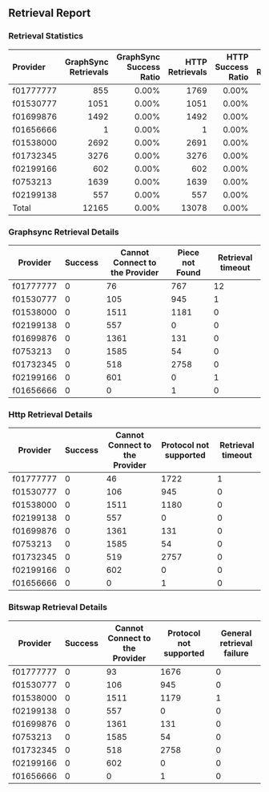 ## Retrieval Report
### Retrieval Statistics
| Provider  | GraphSync Retrievals | GraphSync Success Ratio | HTTP Retrievals | HTTP Success Ratio | Bitswap Retrievals | Bitswap Success Ratio |
| :-------- | -------------------: | ----------------------: | --------------: | -----------------: | -----------------: | --------------------: |
| f01777777 |                  855 |                   0.00% |            1769 |              0.00% |               1769 |                 0.00% |
| f01530777 |                 1051 |                   0.00% |            1051 |              0.00% |               1051 |                 0.00% |
| f01699876 |                 1492 |                   0.00% |            1492 |              0.00% |               1492 |                 0.00% |
| f01656666 |                    1 |                   0.00% |               1 |              0.00% |                  1 |                 0.00% |
| f01538000 |                 2692 |                   0.00% |            2691 |              0.00% |               2691 |                 0.00% |
| f01732345 |                 3276 |                   0.00% |            3276 |              0.00% |               3276 |                 0.00% |
| f02199166 |                  602 |                   0.00% |             602 |              0.00% |                602 |                 0.00% |
| f0753213  |                 1639 |                   0.00% |            1639 |              0.00% |               1639 |                 0.00% |
| f02199138 |                  557 |                   0.00% |             557 |              0.00% |                557 |                 0.00% |
| Total     |                12165 |                   0.00% |           13078 |              0.00% |              13078 |                 0.00% |

### Graphsync Retrieval Details
| Provider  | Success | Cannot Connect to the Provider | Piece not Found | Retrieval timeout |
| --------- | ------- | ------------------------------ | --------------- | ----------------- |
| f01777777 | 0       | 76                             | 767             | 12                |
| f01530777 | 0       | 105                            | 945             | 1                 |
| f01538000 | 0       | 1511                           | 1181            | 0                 |
| f02199138 | 0       | 557                            | 0               | 0                 |
| f01699876 | 0       | 1361                           | 131             | 0                 |
| f0753213  | 0       | 1585                           | 54              | 0                 |
| f01732345 | 0       | 518                            | 2758            | 0                 |
| f02199166 | 0       | 601                            | 0               | 1                 |
| f01656666 | 0       | 0                              | 1               | 0                 |

### Http Retrieval Details
| Provider  | Success | Cannot Connect to the Provider | Protocol not supported | Retrieval timeout |
| --------- | ------- | ------------------------------ | ---------------------- | ----------------- |
| f01777777 | 0       | 46                             | 1722                   | 1                 |
| f01530777 | 0       | 106                            | 945                    | 0                 |
| f01538000 | 0       | 1511                           | 1180                   | 0                 |
| f02199138 | 0       | 557                            | 0                      | 0                 |
| f01699876 | 0       | 1361                           | 131                    | 0                 |
| f0753213  | 0       | 1585                           | 54                     | 0                 |
| f01732345 | 0       | 519                            | 2757                   | 0                 |
| f02199166 | 0       | 602                            | 0                      | 0                 |
| f01656666 | 0       | 0                              | 1                      | 0                 |

### Bitswap Retrieval Details
| Provider  | Success | Cannot Connect to the Provider | Protocol not supported | General retrieval failure |
| --------- | ------- | ------------------------------ | ---------------------- | ------------------------- |
| f01777777 | 0       | 93                             | 1676                   | 0                         |
| f01530777 | 0       | 106                            | 945                    | 0                         |
| f01538000 | 0       | 1511                           | 1179                   | 1                         |
| f02199138 | 0       | 557                            | 0                      | 0                         |
| f01699876 | 0       | 1361                           | 131                    | 0                         |
| f0753213  | 0       | 1585                           | 54                     | 0                         |
| f01732345 | 0       | 518                            | 2758                   | 0                         |
| f02199166 | 0       | 602                            | 0                      | 0                         |
| f01656666 | 0       | 0                              | 1                      | 0                         |
